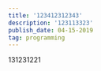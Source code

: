 ```yaml
---
title: '123412312343'
description: '123113323'
publish_date: 04-15-2019
tag: programming
---
```


131231221
